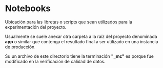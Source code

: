 # Notebooks

Ubicación para las libretas o scripts que sean utilizados para la experimentación del proyecto.

Usualmente se suele anexar otra carpeta a la raíz del proyecto denominada **app** o similar que contenga el resultado final a ser utilizado en una instancia de producción.

Su un archivo de este directorio tiene la terminación **"_mc"** es porque fue modificado en la verificación de calidad de datos.
